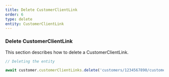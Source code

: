 ```yaml
---
title: Delete CustomerClientLink
order: 6
type: delete
entity: CustomerClientLink
---
```


### Delete CustomerClientLink

This section describes how to delete a CustomerClientLink.

```javascript
// Deleting the entity

await customer.customerClientLinks.delete('customers/1234567890/customerClientLinks/123123123')
```
